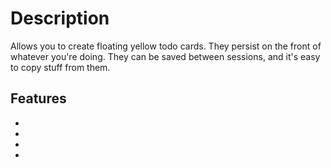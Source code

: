# Description
Allows you to create floating yellow todo cards. They persist on the front of whatever you're doing. They can be saved between sessions, and it's easy to copy stuff from them.

## Features

-
-
-
-